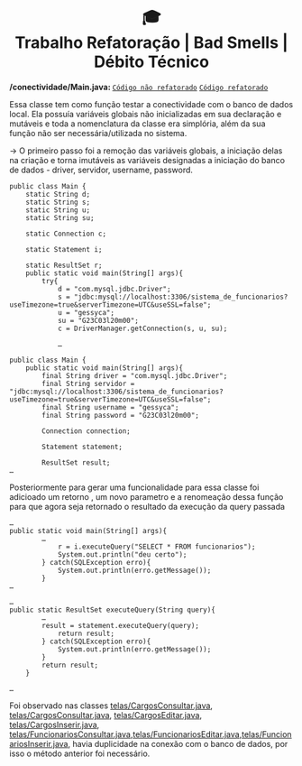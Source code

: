 <h1 align="center">
  🎓<br>Trabalho Refatoração | Bad Smells | Débito Técnico
</h1>
<div class="tags" id=”conn”><strong>/conectividade/Main.java: </strong>
				<span ng-repeat="tag in tags">
            <a href=""><code class="btn btn-primary btn-xs">Código não refatorado</code></a></span>
  <span ng-repeat="tag in tags">
            <a href=""><code class="btn btn-primary btn-xs">Código refatorado</code></a></span>
			</div>

Essa classe tem como função testar a conectividade com o banco de dados local. Ela possuía variáveis globais não inicializadas em sua declaração e mutáveis e toda a nomenclatura da classe era simplória, além da sua função não ser necessária/utilizada no sistema.

-> O primeiro passo foi a remoção das variáveis globais, a iniciação delas na criação e torna imutáveis as variáveis designadas a iniciação do banco de dados - driver, servidor, username, password.

```
public class Main {
	static String d; 
	static String s;
	static String u;
	static String su;
	
	static Connection c;
	
	static Statement i;
	
	static ResultSet r;
	public static void main(String[] args){
		try{
			d = "com.mysql.jdbc.Driver"; 
			s = "jdbc:mysql://localhost:3306/sistema_de_funcionarios?useTimezone=true&serverTimezone=UTC&useSSL=false";
			u = "gessyca";
			su = "G23C03l20m00";
			c = DriverManager.getConnection(s, u, su);
			
			…

```

```
public class Main {
	public static void main(String[] args){
		final String driver = "com.mysql.jdbc.Driver"; 
		final String servidor = "jdbc:mysql://localhost:3306/sistema_de_funcionarios?useTimezone=true&serverTimezone=UTC&useSSL=false";
		final String username = "gessyca";
		final String password = "G23C03l20m00";
		
		Connection connection;
		
		Statement statement;
		
		ResultSet result;
…

```

Posteriormente para gerar uma funcionalidade para essa classe foi adicioado um retorno , um novo parametro e a renomeação dessa função para que agora seja retornado o resultado da execução da query passada

```
…
public static void main(String[] args){
		…
			r = i.executeQuery("SELECT * FROM funcionarios");
			System.out.println("deu certo");
		} catch(SQLException erro){
			System.out.println(erro.getMessage());
		}	
…

```

```
…
public static ResultSet executeQuery(String query){
		…
		result = statement.executeQuery(query);
			return result;
		} catch(SQLException erro){
			System.out.println(erro.getMessage());
		}	
		return result;
	}
	
…

```

Foi observado nas classes <a href=”#CargosConsultar”>telas/CargosConsultar.java</a>, <a href=”#CargosConsultar”>telas/CargosConsultar.java</a>, <a href=”#CargosEditar”>telas/CargosEditar.java</a>, <a href=”#CargosInserir”>telas/CargosInserir.java</a>, <a href=”#FuncionariosConsultar”>telas/FuncionariosConsultar.java</a>,<a href=”#FuncionariosEditar”>telas/FuncionariosEditar.java</a>,<a href=”#FuncionariosInserir”>telas/FuncionariosInserir.java</a>, havia duplicidade na conexão com o banco de dados, por isso o método anterior foi necessário.

